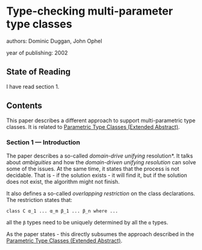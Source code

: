 # Type-checking multi-parameter type classes

authors: Dominic Duggan, John Ophel

year of publishing: 2002


## State of Reading
I have read section 1.


## Contents
This paper describes a different approach to support multi-parametric type classes. It is related to [Parametric Type Classes (Extended Abstract)](./parametric-type-classes.md).


### Section 1 — Introduction
The paper describes a so-called *domain-drive unifying* resolution*.
It talks about *ambiguities* and how the *domain-driven unifying resolution* can solve some of the issues.
At the same time, it states that the process is not decidable. That is - if the solution exists - it will find it, but if the solution does not exist, the algorithm might not finish.


It also defines a so-called *overlapping restriction* on the class declarations.
The restriction states that:

```
class C α_1 ... α_m β_1 ... β_n where ...
```
all the `β` types need to be uniquely determined by all the `α` types.

As the paper states - this directly subsumes the approach described in the [Parametric Type Classes (Extended Abstract)](./parametric-type-classes.md).

